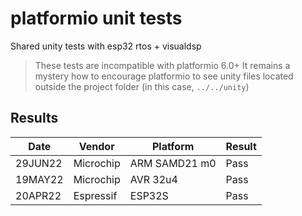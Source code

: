 # platformio unit tests

Shared unity tests with esp32 rtos + visualdsp

> These tests are incompatible with platformio 6.0+
> It remains a mystery how to encourage platformio to see unity files
> located outside the project folder (in this case, `../../unity`)


## Results

|   Date  | Vendor    | Platform      | Result |
| ------- | --------- | --------------| ------ |
| 29JUN22 | Microchip | ARM SAMD21 m0 | Pass   |
| 19MAY22 | Microchip | AVR 32u4      | Pass   |
| 20APR22 | Espressif | ESP32S        | Pass   |
